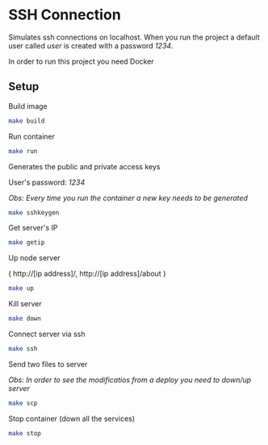 # SSH Connection

Simulates ssh connections on localhost. When you run the project a default user called *user* is created with a password *1234*.

In order to run this project you need Docker

## Setup

Build image

```bash
make build
```

Run container

```bash
make run
```

Generates the public and private access keys

User's password: *1234*

*Obs: Every time you run the container a new key needs to be generated*

```bash
make sshkeygen
```

Get server's IP

```bash
make getip
```

Up node server 

( http://[ip address]/, http://[ip address]/about )

```bash
make up
```

Kill server

```bash
make down
```

Connect server via ssh

```bash
make ssh
```

Send two files to server

*Obs: In order to see the modificatios from a deploy you need to down/up server*

```bash
make scp
```

Stop container (down all the services)

```bash
make stop
```

